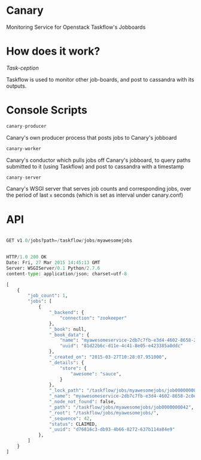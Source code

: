 
# Canary
Monitoring Service for Openstack Taskflow's Jobboards

# How does it work?
*Task-ception*

Taskflow is used to monitor other job-boards, and post to cassandra with its outputs.

# Console Scripts

```python
canary-producer
```

Canary's own producer process that posts jobs to Canary's jobboard

```python
canary-worker
```

Canary's conductor which pulls jobs off Canary's jobboard, to query
paths submitted to it (using Taskflow) and post to cassandra with a timestamp

```python
canary-server
```

Canary's WSGI server that serves job counts and corresponding jobs, over the period
of last `x` seconds (which is set as interval under canary.conf)


# API
```python

GET v1.0/jobs?path=/taskflow/jobs/myawesomejobs
  

HTTP/1.0 200 OK
Date: Fri, 27 Mar 2015 14:45:13 GMT
Server: WSGIServer/0.1 Python/2.7.6
content-type: application/json; charset=utf-8

[
    {
        "job_count": 1,
        "jobs": [
            {
                "_backend": {
                    "connection": "zookeeper"
                },
                "_book": null,
                "_book_data": {
                    "name": "myawesomeservice-2db7c7fb-e3d4-4602-8658-2c0ec0736b50",
                    "uuid": "81d22b6c-d11e-4c41-8e05-e423385a0ddc"
                },
                "_created_on": "2015-03-27T10:28:07.951000",
                "_details": {
                    "store": {
                        "awesome": "sauce",
                    }
                },
                "_lock_path": "/taskflow/jobs/myawesomejobs/job0000000042.lock",
                "_name": "myawesomeservice-2db7c7fb-e3d4-4602-8658-2c0ec0736b50",
                "_node_not_found": false,
                "_path": "/taskflow/jobs/myawesomejobs/job0000000042",
                "_root": "/taskflow/jobs/myawesomejobs/",
                "_sequence": 42,
                "status": CLAIMED,
                "_uuid": "d76816c3-db93-4b66-8272-637b114a84e9"
            },
        ]
    }
]
```

